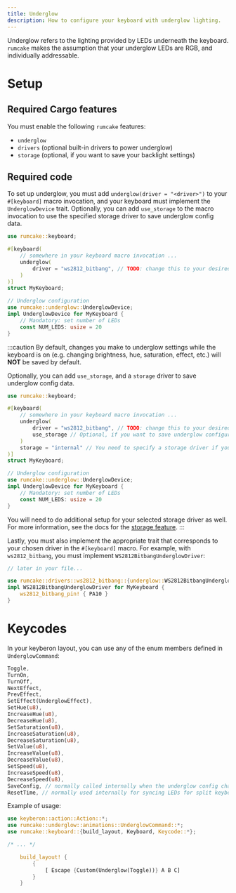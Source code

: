 ```yaml
---
title: Underglow
description: How to configure your keyboard with underglow lighting.
---
```


Underglow refers to the lighting provided by LEDs underneath the keyboard.
`rumcake` makes the assumption that your underglow LEDs are RGB, and individually
addressable.

# Setup

## Required Cargo features

You must enable the following `rumcake` features:

- `underglow`
- `drivers` (optional built-in drivers to power underglow)
- `storage` (optional, if you want to save your backlight settings)

## Required code

To set up underglow, you must add `underglow(driver = "<driver>")` to your `#[keyboard]` macro invocation,
and your keyboard must implement the `UnderglowDevice` trait. Optionally, you can add `use_storage` to the
macro invocation to use the specified storage driver to save underglow config data.

```rust ins={5-7,11-16}
use rumcake::keyboard;

#[keyboard(
    // somewhere in your keyboard macro invocation ...
    underglow(
        driver = "ws2812_bitbang", // TODO: change this to your desired underglow driver, and implement the appropriate trait (info below)
    )
)]
struct MyKeyboard;

// Underglow configuration
use rumcake::underglow::UnderglowDevice;
impl UnderglowDevice for MyKeyboard {
    // Mandatory: set number of LEDs
    const NUM_LEDS: usize = 20
}
```

:::caution
By default, changes you make to underglow settings while the keyboard is on (e.g. changing brightness,
hue, saturation, effect, etc.) will **NOT** be saved by default.

Optionally, you can add `use_storage`, and a `storage` driver to save underglow config data.

```rust ins={7,9}
use rumcake::keyboard;

#[keyboard(
    // somewhere in your keyboard macro invocation ...
    underglow(
        driver = "ws2812_bitbang", // TODO: change this to your desired underglow driver, and implement the appropriate trait (info below)
        use_storage // Optional, if you want to save underglow configuration
    )
    storage = "internal" // You need to specify a storage driver if you specified `use_storage`. See feature-storage.md for more information.
)]
struct MyKeyboard;

// Underglow configuration
use rumcake::underglow::UnderglowDevice;
impl UnderglowDevice for MyKeyboard {
    // Mandatory: set number of LEDs
    const NUM_LEDS: usize = 20
}
```

You will need to do additional setup for your selected storage driver as well.
For more information, see the docs for the [storage feature](../feature-storage/).
:::

Lastly, you must also implement the appropriate trait that corresponds to your chosen driver in the `#[keyboard]` macro. For example, with `ws2812_bitbang`, you must implement `WS2812BitbangUnderglowDriver`:

```rust ins={3-6}
// later in your file...

use rumcake::drivers::ws2812_bitbang::{underglow::WS2812BitbangUnderglowDriver, ws2812_bitbang_pin};
impl WS2812BitbangUnderglowDriver for MyKeyboard {
    ws2812_bitbang_pin! { PA10 }
}
```

# Keycodes

In your keyberon layout, you can use any of the enum members defined in `UnderglowCommand`:

```rust
Toggle,
TurnOn,
TurnOff,
NextEffect,
PrevEffect,
SetEffect(UnderglowEffect),
SetHue(u8),
IncreaseHue(u8),
DecreaseHue(u8),
SetSaturation(u8),
IncreaseSaturation(u8),
DecreaseSaturation(u8),
SetValue(u8),
IncreaseValue(u8),
DecreaseValue(u8),
SetSpeed(u8),
IncreaseSpeed(u8),
DecreaseSpeed(u8),
SaveConfig, // normally called internally when the underglow config changes, only available if `storage` is enabled
ResetTime, // normally used internally for syncing LEDs for split keyboards
```

Example of usage:

```rust
use keyberon::action::Action::*;
use rumcake::underglow::animations::UnderglowCommand::*;
use rumcake::keyboard::{build_layout, Keyboard, Keycode::*};

/* ... */

    build_layout! {
        {
            [ Escape {Custom(Underglow(Toggle))} A B C]
        }
    }
```
